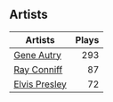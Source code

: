 ## Artists
Artists | Plays 
----- | -----: 
[Gene Autry](/artists/gene-autry-1800) | 293
[Ray Conniff](/artists/ray-conniff-104848) | 87
[Elvis Presley](/artists/elvis-presley-1014) | 72

